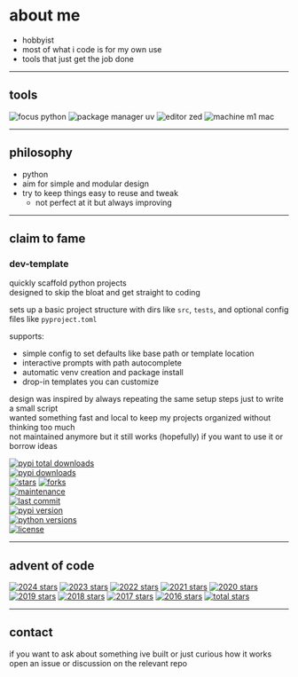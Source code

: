 # about me

- hobbyist  
- most of what i code is for my own use  
- tools that just get the job done  

---

## tools

![focus python](https://img.shields.io/badge/focus-python-8be9fd)
![package manager uv](https://img.shields.io/badge/package%20manager-uv-bd93f9)
![editor zed](https://img.shields.io/badge/editor-zed-ff79c6)
![machine m1 mac](https://img.shields.io/badge/machine-m1%20mac%20air-f1fa8c)

---

## philosophy

- python  
- aim for simple and modular design  
- try to keep things easy to reuse and tweak  
  - not perfect at it but always improving  

---

## claim to fame

### dev-template

quickly scaffold python projects  
designed to skip the bloat and get straight to coding

sets up a basic project structure with dirs like `src`, `tests`, and optional config files like `pyproject.toml`

supports:
- simple config to set defaults like base path or template location
- interactive prompts with path autocomplete
- automatic venv creation and package install
- drop-in templates you can customize

design was inspired by always repeating the same setup steps just to write a small script  
wanted something fast and local to keep my projects organized without thinking too much  
not maintained anymore but it still works (hopefully) if you want to use it or borrow ideas

[![pypi total downloads](https://static.pepy.tech/badge/dev-template)](https://pepy.tech/projects/dev-template)  
[![pypi downloads](https://img.shields.io/pypi/dm/dev-template?color=ff79c6&label=downloads)](https://pypi.org/project/dev-template)  
[![stars](https://img.shields.io/github/stars/http-kennedy/dev_template?style=social)](https://github.com/http-kennedy/dev_template/stargazers)
[![forks](https://img.shields.io/github/forks/http-kennedy/dev_template?style=social)](https://github.com/http-kennedy/dev_template/network/members)  
[![maintenance](https://img.shields.io/maintenance/no/2025?color=6272a4)](https://github.com/http-kennedy/dev_template)  
[![last commit](https://img.shields.io/github/last-commit/http-kennedy/dev_template?color=ffb86c)](https://github.com/http-kennedy/dev_template/commits/main)  
[![pypi version](https://img.shields.io/pypi/v/dev-template?color=bd93f9)](https://pypi.org/project/dev-template)  
[![python versions](https://img.shields.io/pypi/pyversions/dev-template?color=50fa7b)](https://pypi.org/project/dev-template)  
[![license](https://img.shields.io/github/license/http-kennedy/dev_template?color=8be9fd)](https://github.com/http-kennedy/dev_template/blob/main/LICENSE)

---

## advent of code

<!-- aoc-badges-start -->
[![2024 stars](https://img.shields.io/badge/2024-38%20★-8138e8?style=flat-square)](https://adventofcode.com/2024) [![2023 stars](https://img.shields.io/badge/2023-18%20★-e63780?style=flat-square)](https://adventofcode.com/2023) [![2022 stars](https://img.shields.io/badge/2022-30%20★-e60060?style=flat-square)](https://adventofcode.com/2022) [![2021 stars](https://img.shields.io/badge/2021-7%20★-f4f400?style=flat-square)](https://adventofcode.com/2021) [![2020 stars](https://img.shields.io/badge/2020-3%20★-e4e400?style=flat-square)](https://adventofcode.com/2020) [![2019 stars](https://img.shields.io/badge/2019-8%20★-f7f700?style=flat-square)](https://adventofcode.com/2019) [![2018 stars](https://img.shields.io/badge/2018-1%20★-dddd00?style=flat-square)](https://adventofcode.com/2018) [![2017 stars](https://img.shields.io/badge/2017-1%20★-dddd00?style=flat-square)](https://adventofcode.com/2017) [![2016 stars](https://img.shields.io/badge/2016-2%20★-e0e000?style=flat-square)](https://adventofcode.com/2016) [![total stars](https://img.shields.io/badge/total-108%20★-e65792?style=flat-square)](https://adventofcode.com)
<!-- aoc-badges-end -->

---

## contact

if you want to ask about something ive built or just curious how it works  
open an issue or discussion on the relevant repo
